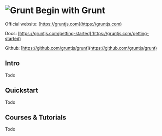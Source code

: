 # ![Grunt](https://rawgit.com/asankasri/begin-with-it-alpha/master/icons/grunt.png "Grunt") Begin with Grunt

Official website: [https://gruntjs.com](https://gruntjs.com)

Docs: [https://gruntjs.com/getting-started](https://gruntjs.com/getting-started)

Github: [https://github.com/gruntjs/grunt](https://github.com/gruntjs/grunt)

## Intro

Todo

## Quickstart

Todo

## Courses & Tutorials

Todo
